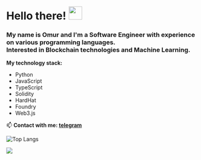 # Hello there! <img src="https://media.giphy.com/media/hvRJCLFzcasrR4ia7z/giphy.gif" width="35">

### My name is Omur and I'm a Software Engineer with experience on various programming languages. <br/> Interested in Blockchain technologies and Machine Learning.

**My technology stack:**
* Python
* JavaScript
* TypeScript
* Solidity
* HardHat
* Foundry
* Web3.js

📫 **Contact with me: [telegram](https://t.me/i_am_jedi)**

![Top Langs](https://github-readme-stats.vercel.app/api/top-langs/?username=JediFaust)

![](https://komarev.com/ghpvc/?username=JediFaust)

